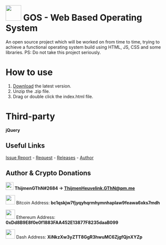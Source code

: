 # <img src="https://i.imgur.com/w8ZBjQu.png" width="50"> GOS - Web Based Operating System
An open source project which will be worked on from time to time, trying to achieve a functional operating system build using HTML, JS, CSS and some libraries. PS: Do not take this project seriously.

# How to use
1. [Download](https://github.com/ThijmenGThN/GOS/releases) the latest version.
2. Unzip the .zip file.
3. Drag or double click the index.html file.

# Third-party
**jQuery**

## Useful Links
[Issue Report](https://github.com/ThijmenGThN/GOS/issues) - [Request](https://github.com/ThijmenGThN/GOS/pulls) - [Releases](https://github.com/ThijmenGThN/GOS/releases) - [Author](https://github.com/ThijmenGThN)

## Author & Crypto Donations
<img src="https://i.imgur.com/oNp29G5.png" width="25">  **ThijmenGThN#2684 -> ThijmenHeuvelink.GThN@pm.me**

<img src="https://www.exodus.io/img/logos/BTC.svg" width="30"> Bitcoin Address: **bc1qskjw7fjyqyhqrmhymnhaplaw9feawa6xks7mdh**

<img src="https://www.exodus.io/img/logos/ETH.svg" width="30"> Ethereum Address: **0xDd8B9E8f0e0f1883FAA452E13877F8235daaB099**

<img src="https://www.exodus.io/img/logos/DASH.svg" width="30"> Dash Address: **XiNkzXw3yZTT8GgR3hwuMC6ZjgfQjnXYZp**
